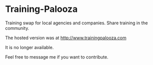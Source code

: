 Training-Palooza
================

Training swap for local agencies and companies.  Share training in the community.

The hosted version was at http://www.trainingpalooza.com

It is no longer available.

Feel free to message me if you want to contribute.
